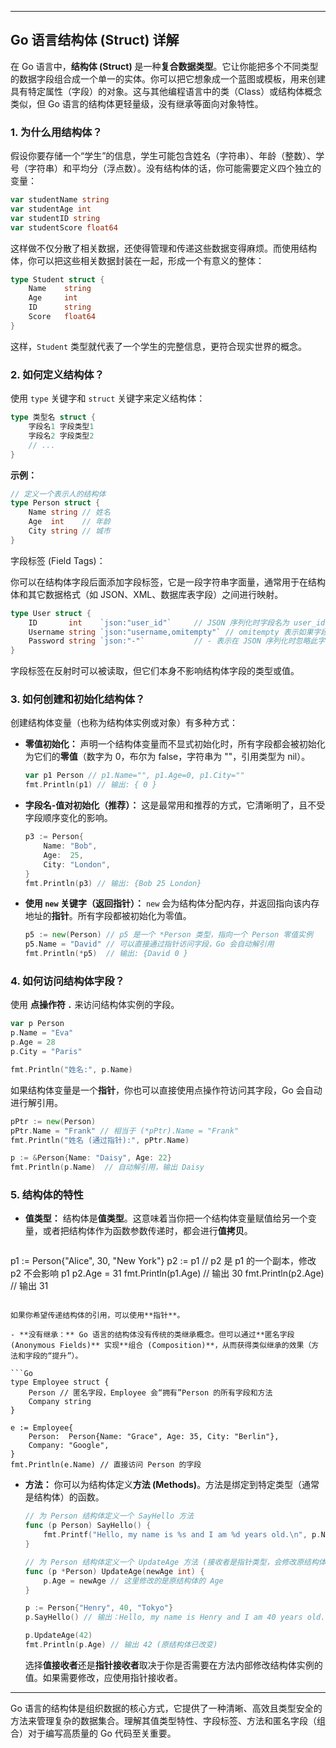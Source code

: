 ------



## Go 语言结构体 (Struct) 详解

在 Go 语言中，**结构体 (Struct)** 是一种**复合数据类型**。它让你能把多个不同类型的数据字段组合成一个单一的实体。你可以把它想象成一个蓝图或模板，用来创建具有特定属性（字段）的对象。这与其他编程语言中的类（Class）或结构体概念类似，但 Go 语言的结构体更轻量级，没有继承等面向对象特性。

### 1. 为什么用结构体？

假设你要存储一个“学生”的信息，学生可能包含姓名（字符串）、年龄（整数）、学号（字符串）和平均分（浮点数）。没有结构体的话，你可能需要定义四个独立的变量：

```go
var studentName string
var studentAge int
var studentID string
var studentScore float64
```

这样做不仅分散了相关数据，还使得管理和传递这些数据变得麻烦。而使用结构体，你可以把这些相关数据封装在一起，形成一个有意义的整体：

```go
type Student struct {
    Name    string
    Age     int
    ID      string
    Score   float64
}
```

这样，`Student` 类型就代表了一个学生的完整信息，更符合现实世界的概念。

### 2. 如何定义结构体？

使用 `type` 关键字和 `struct` 关键字来定义结构体：

```go
type 类型名 struct {
    字段名1 字段类型1
    字段名2 字段类型2
    // ...
}
```

**示例：**

```go
// 定义一个表示人的结构体
type Person struct {
    Name string // 姓名
    Age  int    // 年龄
    City string // 城市
}
```

字段标签 (Field Tags)：

你可以在结构体字段后面添加字段标签，它是一段字符串字面量，通常用于在结构体和其它数据格式（如 JSON、XML、数据库表字段）之间进行映射。

```go
type User struct {
    ID       int    `json:"user_id"`     // JSON 序列化时字段名为 user_id
    Username string `json:"username,omitempty"` // omitempty 表示如果字段为空则忽略
    Password string `json:"-"`           // - 表示在 JSON 序列化时忽略此字段
}
```

字段标签在反射时可以被读取，但它们本身不影响结构体字段的类型或值。

### 3. 如何创建和初始化结构体？

创建结构体变量（也称为结构体实例或对象）有多种方式：

- **零值初始化：** 声明一个结构体变量而不显式初始化时，所有字段都会被初始化为它们的**零值**（数字为 0，布尔为 false，字符串为 ""，引用类型为 nil）。

  ```Go
  var p1 Person // p1.Name="", p1.Age=0, p1.City=""
  fmt.Println(p1) // 输出: { 0 }
  ```
  
- **字段名-值对初始化（推荐）：** 这是最常用和推荐的方式，它清晰明了，且不受字段顺序变化的影响。

  ```Go
  p3 := Person{
      Name: "Bob",
      Age:  25,
      City: "London",
  }
  fmt.Println(p3) // 输出: {Bob 25 London}
  ```
  
- **使用 `new` 关键字（返回指针）：** `new` 会为结构体分配内存，并返回指向该内存地址的**指针**。所有字段都被初始化为零值。

  ```go
  p5 := new(Person) // p5 是一个 *Person 类型，指向一个 Person 零值实例
  p5.Name = "David" // 可以直接通过指针访问字段，Go 会自动解引用
  fmt.Println(*p5)  // 输出: {David 0 }
  ```

### 4. 如何访问结构体字段？

使用 **点操作符 `.`** 来访问结构体实例的字段。

```Go
var p Person
p.Name = "Eva"
p.Age = 28
p.City = "Paris"

fmt.Println("姓名:", p.Name)
```

如果结构体变量是一个**指针**，你也可以直接使用点操作符访问其字段，Go 会自动进行解引用。

```go
pPtr := new(Person)
pPtr.Name = "Frank" // 相当于 (*pPtr).Name = "Frank"
fmt.Println("姓名 (通过指针):", pPtr.Name)

p := &Person{Name: "Daisy", Age: 22}
fmt.Println(p.Name)  // 自动解引用，输出 Daisy
```



### 5. 结构体的特性

- **值类型：** 结构体是**值类型**。这意味着当你把一个结构体变量赋值给另一个变量，或者把结构体作为函数参数传递时，都会进行**值拷贝**。

  ```Go
p1 := Person{"Alice", 30, "New York"}
  p2 := p1 // p2 是 p1 的一个副本，修改 p2 不会影响 p1
  p2.Age = 31
  fmt.Println(p1.Age) // 输出 30
  fmt.Println(p2.Age) // 输出 31
  ```
  
  如果你希望传递结构体的引用，可以使用**指针**。

- **没有继承：** Go 语言的结构体没有传统的类继承概念。但可以通过**匿名字段 (Anonymous Fields)** 实现**组合 (Composition)**，从而获得类似继承的效果（方法和字段的“提升”）。

  ```Go
  type Employee struct {
      Person // 匿名字段，Employee 会“拥有”Person 的所有字段和方法
      Company string
  }
  
  e := Employee{
      Person:  Person{Name: "Grace", Age: 35, City: "Berlin"},
      Company: "Google",
  }
  fmt.Println(e.Name) // 直接访问 Person 的字段
  ```
  
- **方法：** 你可以为结构体定义**方法 (Methods)**。方法是绑定到特定类型（通常是结构体）的函数。

  ```go
  // 为 Person 结构体定义一个 SayHello 方法
  func (p Person) SayHello() {
      fmt.Printf("Hello, my name is %s and I am %d years old.\n", p.Name, p.Age)
  }
  
  // 为 Person 结构体定义一个 UpdateAge 方法 (接收者是指针类型，会修改原结构体)
  func (p *Person) UpdateAge(newAge int) {
      p.Age = newAge // 这里修改的是原结构体的 Age
  }
  
  p := Person{"Henry", 40, "Tokyo"}
  p.SayHello() // 输出：Hello, my name is Henry and I am 40 years old.
  
  p.UpdateAge(42)
  fmt.Println(p.Age) // 输出 42 (原结构体已改变)
  ```
  
  选择**值接收者**还是**指针接收者**取决于你是否需要在方法内部修改结构体实例的值。如果需要修改，应使用指针接收者。

------

Go 语言的结构体是组织数据的核心方式，它提供了一种清晰、高效且类型安全的方法来管理复杂的数据集合。理解其值类型特性、字段标签、方法和匿名字段（组合）对于编写高质量的 Go 代码至关重要。





